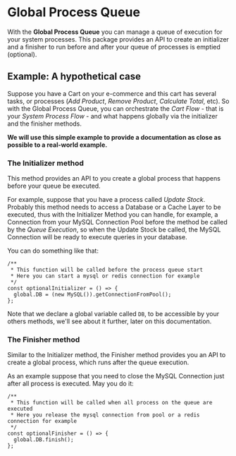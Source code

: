 # Global Process Queue

With the **Global Process Queue** you can manage a queue of execution for your system processes. This package provides
an API to create an initializer and a finisher to run before and after your queue of processes is emptied (optional).

## Example: A hypothetical case

Suppose you have a Cart on your e-commerce and this cart has several tasks, or processes (*Add Product*, *Remove Product*,
*Calculate Total*, etc). So with the Global Process Queue, you can orchestrate the *Cart Flow* - that is your *System Process Flow* - 
and what happens globally via the initializer and the finisher methods.

**We will use this simple example to provide a documentation as close as possible to a real-world example.** 

### The Initializer method

This method provides an API to you create a global process that happens before your queue be executed.

For example, suppose that you have a process called *Update Stock*. Probably this method needs to access a Database or a Cache Layer
to be executed, thus with the Initializer Method you can handle, for example, a Connection from your MySQL Connection Pool 
before the method be called by the *Queue Execution*, so when the Update Stock be called, the MySQL Connection will be
ready to execute queries in your database.

You can do something like that:

```JS
/**  
 * This function will be called before the process queue start  
 * Here you can start a mysql or redis connection for example  
 */  
const optionalInitializer = () => {  
  global.DB = (new MySQL()).getConnectionFromPool();  
};
```

Note that we declare a global variable called `DB`, to be accessible by your others methods, we'll see about it further, 
later on this documentation.


### The Finisher method

Similar to the Initializer method, the Finisher method provides you an API to create a global process, which runs after
the queue execution.

As an example suppose that you need to close the MySQL Connection just after all process is executed. May you do it: 

```JS
/**
 * This function will be called when all process on the queue are executed
 * Here you release the mysql connection from pool or a redis connection for example
 */
const optionalFinisher = () => {
  global.DB.finish();
};

```
